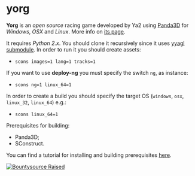 yorg
=========

**Yorg** is an *open source* racing game developed by Ya2 using [Panda3D](http://www.panda3d.org) for *Windows*, *OSX* and *Linux*. More info on [its page](http://www.ya2.it/pages/yorg.html).

It requires *Python 2.x*. You should clone it recursively since it uses [yyagl submodule](https://github.com/cflavio/yyagl). In order to run it you should create assets:

* `scons images=1 lang=1 tracks=1`

If you want to use **deploy-ng** you must specify the switch `ng`, as instance:

* `scons ng=1 linux_64=1`

In order to create a build you should specify the target OS (`windows`, `osx`, `linux_32`, `linux_64`) e.g.:

* `scons linux_64=1`

Prerequisites for building:
* Panda3D;
* SConstruct.

You can find a tutorial for installing and building prerequisites [here](http://www.ya2.it/pages/yorg_setup.html).

[![Bountysource Raised](https://www.bountysource.com/badge/team?team_id=213581&style=raised)](https://salt.bountysource.com/teams/ya2)
